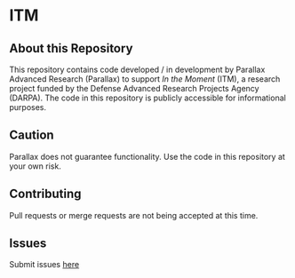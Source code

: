 # ITM

## About this Repository

This repository contains code developed / in development by Parallax Advanced Research (Parallax) to support *In the Moment* (ITM), a research project funded by the Defense Advanced Research Projects Agency (DARPA). The code in this repository is publicly accessible for informational purposes.

## Caution

Parallax does not guarantee functionality.  Use the code in this repository at your own risk.

## Contributing

Pull requests or merge requests are not being accepted at this time.

## Issues

Submit issues [here](TODO)
